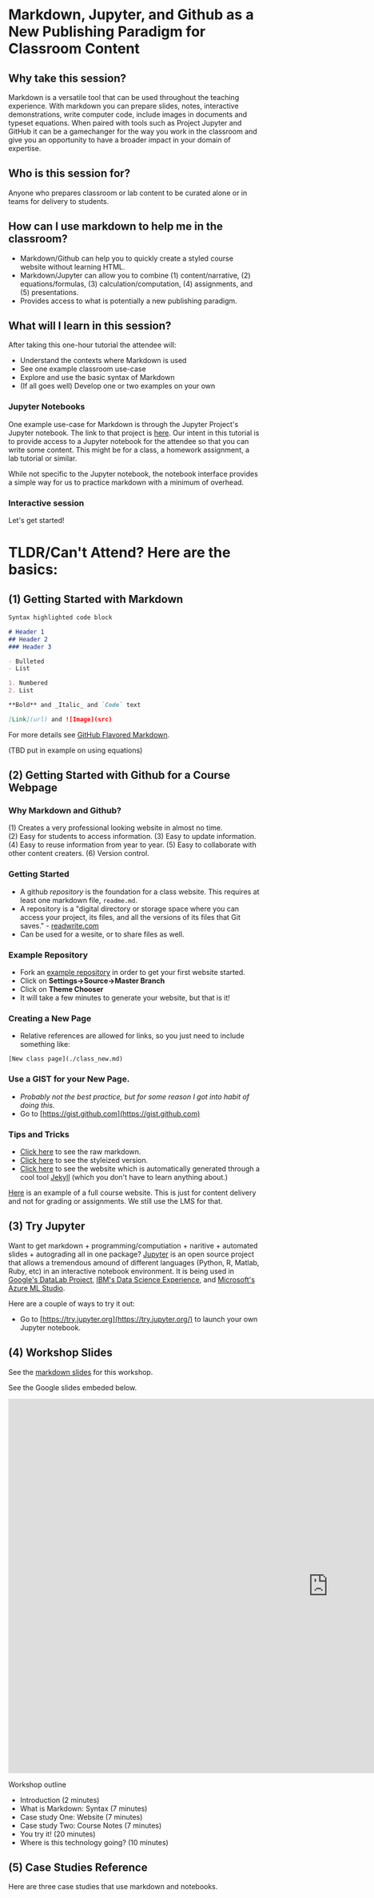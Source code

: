 # Markdown, Jupyter, and Github as a New Publishing Paradigm for Classroom Content



## Why take this session?

Markdown is a versatile tool that can be used throughout the teaching experience.  With markdown you can prepare slides, notes, interactive demonstrations, write computer code, include images in documents and typeset equations.  When paired with tools such as Project Jupyter and GitHub it can be a gamechanger for the way you work in the classroom and give you an opportunity to have a broader impact in your domain of expertise.

## Who is this session for?

Anyone who prepares classroom or lab content to be curated alone or in teams for delivery to students.

## How can I use markdown to help me in the classroom?

* Markdown/Github can help you to quickly create a styled course website without learning HTML.
* Markdown/Jupyter can allow you to combine (1) content/narrative, (2) equations/formulas, (3) calculation/computation, (4) assignments, and (5) presentations. 
* Provides access to what is potentially a new publishing paradigm.

## What will I learn in this session?

After taking this one-hour tutorial the attendee will:

* Understand the contexts where Markdown is used
* See one example classroom use-case
* Explore and use the basic syntax of Markdown
* (If all goes well) Develop one or two examples on your own

### Jupyter Notebooks

One example use-case for Markdown is through the Jupyter Project's Jupyter notebook.  The link to that project is [here](http://jupyter.org/index.html).  Our intent in this tutorial is to provide access to a Jupyter notebook for the attendee so that you can write some content.  This might be for a class, a homework assignment, a lab tutorial or similar.  

While not specific to the Jupyter notebook, the notebook interface provides a simple way for us to practice markdown with a minimum of overhead.

### Interactive session

Let's get started!

# TLDR/Can't Attend?  Here are the basics:

## (1) Getting Started with Markdown
```markdown
Syntax highlighted code block

# Header 1
## Header 2
### Header 3

- Bulleted
- List

1. Numbered
2. List

**Bold** and _Italic_ and `Code` text

[Link](url) and ![Image](src)
```
For more details see [GitHub Flavored Markdown](https://guides.github.com/features/mastering-markdown/).

(TBD put in example on using equations)

## (2) Getting Started with Github for a Course Webpage

### Why Markdown and Github?

(1) Creates a very professional looking website in almost no time.  
(2) Easy for students to access information.
(3) Easy to update information.
(4) Easy to reuse information from year to year.
(5) Easy to collaborate with other content creaters.
(6) Version control.

### Getting Started
- A github *repository* is the foundation for a class website. This requires at least one markdown file, `readme.md`.  
- A repository is a "digital directory or storage space where you can access your project, its files, and all the versions of its files that Git saves." - [readwrite.com](http://readwrite.com/2013/09/30/understanding-github-a-journey-for-beginners-part-1/)
- Can be used for a wesite, or to share files as well. 

### Example Repository  
- Fork an [example repository](https://github.com/RPI-Analytics/class-webpage-example) in order to get your first website started.  
- Click on **Settings->Source->Master Branch**
- Click on **Theme Chooser**
- It will take a few minutes to generate your website, but that is it!

### Creating a New Page
- Relative references are allowed for links, so you just need to include something like:

```
[New class page](./class_new.md)
```

### Use a GIST for your New Page. 
- *Probably not the best practice, but for some reason I got into habit of doing this.*
- Go to [https://gist.github.com](https://gist.github.com)


### Tips and Tricks
- [Click here](https://raw.githubusercontent.com/RPI-Analytics/markdown-RPi/master/README.md) to see the raw markdown. 
- [Click here](https://github.com/RPI-Analytics/markdown-RPi/blob/master/README.md) to see the styleized version.
- [Click here](https://rpi-analytics.github.io/markdown-RPi/) to see the website which is automatically generated through a cool tool [Jekyll](https://jekyllrb.com) (which you don't have to learn anything about.)   

[Here](https://jkuruzovich.github.io/tech-fundamentals-analytics/) is an example of a full course website.  This is just for content delivery and not for grading or assignments.  We still use the LMS for that. 


## (3) Try Jupyter 

Want to get markdown + programming/computiation +  naritive + automated slides + autograding all in one package? [Jupyter](http://jupyter.org) is an open source project that allows a tremendous amound of different languages (Python, R, Matlab, Ruby, etc) in an interactive notebook environment.  It is being used in [Google's DataLab Project](https://cloud.google.com/datalab/), [IBM's Data Science Experience](http://datascience.ibm.com), and [Microsoft's Azure ML Studio](https://blogs.technet.microsoft.com/machinelearning/2015/07/24/introducing-jupyter-notebooks-in-azure-ml-studio/).

Here are a couple of ways to try it out:
- Go to [https://try.jupyter.org](https://try.jupyter.org/) to launch your own Jupyter notebook.  

## (4) Workshop Slides

See the [markdown slides](http://nbviewer.jupyter.org/format/slides/github/RPI-Analytics/Markdown-RPI/blob/master/Slideshow_Example.ipynb#/) for this workshop.

See the Google slides embeded below.  
<iframe src="https://docs.google.com/presentation/d/1qd5hv_Gg7curDYiWDBeMx-ElmK5aSWDEUAGcoKKQcik/embed?start=false&loop=false&delayms=60000" frameborder="0" width="1280" height="749" allowfullscreen="true" mozallowfullscreen="true" webkitallowfullscreen="true"></iframe>

Workshop outline
* Introduction (2 minutes)
* What is Markdown:  Syntax (7 minutes)
* Case study One:  Website (7 minutes)
* Case study Two:  Course Notes (7 minutes)
* You try it! (20 minutes)
* Where is this technology going?  (10 minutes)

## (5) Case Studies Reference

Here are three case studies that use markdown and notebooks.
